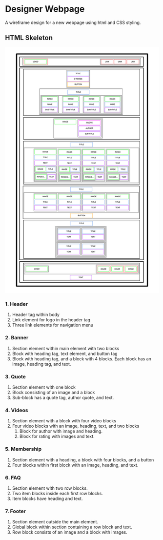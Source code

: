 # Designer Webpage

A wireframe design for a new webpage using html and CSS styling.

## HTML Skeleton

![Wireframe Image][def]

[def]: image.jpg

### 1. Header

1. Header tag within body
2. Link element for logo in the header tag
3. Three link elements for navigation menu

### 2. Banner

1. Section element within main element with two blocks
2. Block with heading tag, text element, and button tag
3. Block with heading tag, and a block with 4 blocks. Each block has an image, heading tag, and text.

### 3. Quote

1. Section element with one block
2. Block consisting of an image and a block
3. Sub-block has a quote tag, author quote, and text.

### 4. Videos

1. Section element with a block with four video blocks
2. Four video blocks with an image, heading, text, and two blocks
    1. Block for author with image and heading.
    2. Block for rating with images and text.

### 5. Membership

1. Section element with a heading, a block with four blocks, and a button
2. Four blocks within first block with an image, heading, and text.

### 6. FAQ

1. Section element with two row blocks.
2. Two item blocks inside each first row blocks.
3. Item blocks have heading and text.

### 7. Footer

1. Section element outside the main element.
2. Global block within section containing a row block and text.
3. Row block consists of an image and a block with images.
